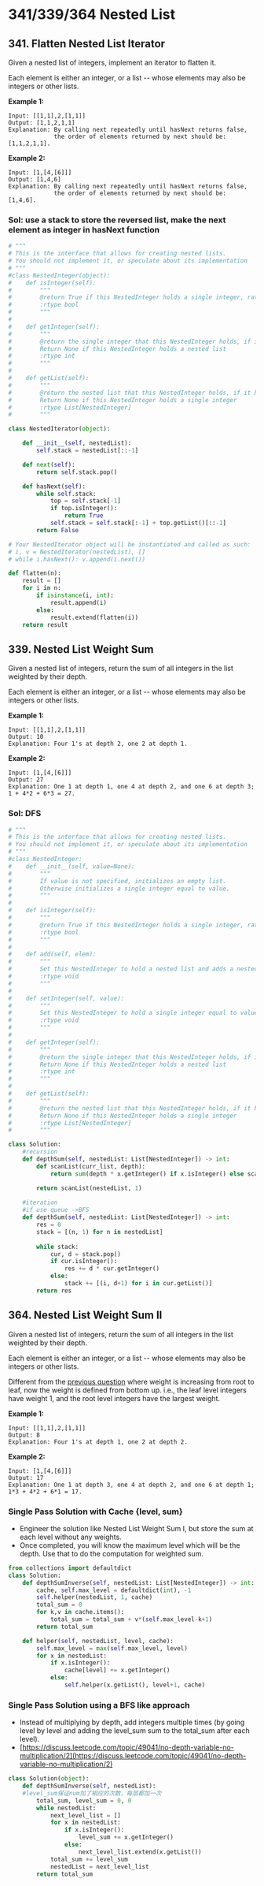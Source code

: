 # 341/339/364 Nested List

## 341. Flatten Nested List Iterator

Given a nested list of integers, implement an iterator to flatten it.

Each element is either an integer, or a list -- whose elements may also be integers or other lists.

**Example 1:**

```text
Input: [[1,1],2,[1,1]]
Output: [1,1,2,1,1]
Explanation: By calling next repeatedly until hasNext returns false, 
             the order of elements returned by next should be: [1,1,2,1,1].
```

**Example 2:**

```text
Input: [1,[4,[6]]]
Output: [1,4,6]
Explanation: By calling next repeatedly until hasNext returns false, 
             the order of elements returned by next should be: [1,4,6].
```

### Sol: use a stack to store the reversed list, make the next element as integer in  hasNext function

```python
# """
# This is the interface that allows for creating nested lists.
# You should not implement it, or speculate about its implementation
# """
#class NestedInteger(object):
#    def isInteger(self):
#        """
#        @return True if this NestedInteger holds a single integer, rather than a nested list.
#        :rtype bool
#        """
#
#    def getInteger(self):
#        """
#        @return the single integer that this NestedInteger holds, if it holds a single integer
#        Return None if this NestedInteger holds a nested list
#        :rtype int
#        """
#
#    def getList(self):
#        """
#        @return the nested list that this NestedInteger holds, if it holds a nested list
#        Return None if this NestedInteger holds a single integer
#        :rtype List[NestedInteger]
#        """

class NestedIterator(object):

    def __init__(self, nestedList):
        self.stack = nestedList[::-1]

    def next(self):
        return self.stack.pop()

    def hasNext(self):
        while self.stack:
            top = self.stack[-1]
            if top.isInteger():
                return True
            self.stack = self.stack[:-1] + top.getList()[::-1]
        return False

# Your NestedIterator object will be instantiated and called as such:
# i, v = NestedIterator(nestedList), []
# while i.hasNext(): v.append(i.next())
```

```python
def flatten(n):
	result = []
	for i in n:
		if isinstance(i, int):
			result.append(i)
		else:
			result.extend(flatten(i))
	return result
```

## 339. Nested List Weight Sum

Given a nested list of integers, return the sum of all integers in the list weighted by their depth.

Each element is either an integer, or a list -- whose elements may also be integers or other lists.

**Example 1:**

```text
Input: [[1,1],2,[1,1]]
Output: 10 
Explanation: Four 1's at depth 2, one 2 at depth 1.
```

**Example 2:**

```text
Input: [1,[4,[6]]]
Output: 27 
Explanation: One 1 at depth 1, one 4 at depth 2, and one 6 at depth 3; 1 + 4*2 + 6*3 = 27.
```

### Sol:  DFS

```python
# """
# This is the interface that allows for creating nested lists.
# You should not implement it, or speculate about its implementation
# """
#class NestedInteger:
#    def __init__(self, value=None):
#        """
#        If value is not specified, initializes an empty list.
#        Otherwise initializes a single integer equal to value.
#        """
#
#    def isInteger(self):
#        """
#        @return True if this NestedInteger holds a single integer, rather than a nested list.
#        :rtype bool
#        """
#
#    def add(self, elem):
#        """
#        Set this NestedInteger to hold a nested list and adds a nested integer elem to it.
#        :rtype void
#        """
#
#    def setInteger(self, value):
#        """
#        Set this NestedInteger to hold a single integer equal to value.
#        :rtype void
#        """
#
#    def getInteger(self):
#        """
#        @return the single integer that this NestedInteger holds, if it holds a single integer
#        Return None if this NestedInteger holds a nested list
#        :rtype int
#        """
#
#    def getList(self):
#        """
#        @return the nested list that this NestedInteger holds, if it holds a nested list
#        Return None if this NestedInteger holds a single integer
#        :rtype List[NestedInteger]
#        """

class Solution:
    #recursion
    def depthSum(self, nestedList: List[NestedInteger]) -> int:
        def scanList(curr_list, depth):
            return sum(depth * x.getInteger() if x.isInteger() else scanList(x.getList(), depth + 1) for x in curr_list)

        return scanList(nestedList, 1)
    
    #iteration
    #if use queue ->BFS
    def depthSum(self, nestedList: List[NestedInteger]) -> int:
        res = 0
        stack = [(n, 1) for n in nestedList]
        
        while stack:
            cur, d = stack.pop()
            if cur.isInteger():
                res += d * cur.getInteger()
            else:
                stack += [(i, d+1) for i in cur.getList()]
        return res    
```

## 364. Nested List Weight Sum II

Given a nested list of integers, return the sum of all integers in the list weighted by their depth.

Each element is either an integer, or a list -- whose elements may also be integers or other lists.

Different from the [previous question](https://leetcode.com/problems/nested-list-weight-sum/) where weight is increasing from root to leaf, now the weight is defined from bottom up. i.e., the leaf level integers have weight 1, and the root level integers have the largest weight.

**Example 1:**

```text
Input: [[1,1],2,[1,1]]
Output: 8 
Explanation: Four 1's at depth 1, one 2 at depth 2.
```

**Example 2:**

```text
Input: [1,[4,[6]]]
Output: 17 
Explanation: One 1 at depth 3, one 4 at depth 2, and one 6 at depth 1; 1*3 + 4*2 + 6*1 = 17.
```

### **Single Pass Solution with Cache {level, sum}**

* Engineer the solution like Nested List Weight Sum I, but store the sum at each level without any weights.
* Once completed, you will know the maximum level which will be the depth. Use that to do the computation for weighted sum.

```python
from collections import defaultdict
class Solution:
    def depthSumInverse(self, nestedList: List[NestedInteger]) -> int:
        cache, self.max_level = defaultdict(int), -1
        self.helper(nestedList, 1, cache)
        total_sum = 0
        for k,v in cache.items():
            total_sum = total_sum + v*(self.max_level-k+1)
        return total_sum

    def helper(self, nestedList, level, cache):
        self.max_level = max(self.max_level, level)
        for x in nestedList:
            if x.isInteger():
                cache[level] += x.getInteger()
            else:
                self.helper(x.getList(), level+1, cache)
```

### **Single Pass Solution using a BFS like approach**

* Instead of multiplying by depth, add integers multiple times \(by going level by level and adding the level\_sum sum to the total\_sum after each level\).
* [https://discuss.leetcode.com/topic/49041/no-depth-variable-no-multiplication/2](https://discuss.leetcode.com/topic/49041/no-depth-variable-no-multiplication/2)

```python
class Solution(object):
    def depthSumInverse(self, nestedList):
    #level_sum保证num加了相应的次数，每层都加一次
        total_sum, level_sum = 0, 0
        while nestedList:
            next_level_list = []
            for x in nestedList:
                if x.isInteger():
                    level_sum += x.getInteger()
                else:
                    next_level_list.extend(x.getList())
            total_sum += level_sum
            nestedList = next_level_list
        return total_sum
```

